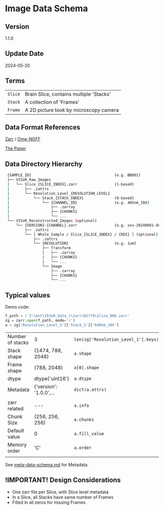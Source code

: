 # Image Data Schema

## Version
1.1.0

## Update Date
2024-05-20

## Terms
|||
|---|---|
| `Slice` | Brain Slice, contains multiple 'Stacks' |
| `Stack` | A collection of 'Frames' |
| `Frame` | A 2D picture took by microscopy camera | 

## Data Format References
[Zarr](https://zarr.readthedocs.io/en/stable/spec/v2.html) / [Ome-NGFF](https://ngff.openmicroscopy.org/latest/)

[The Paper](https://www.nature.com/articles/s41592-021-01326-w)

## Data Directory Hierarchy
```bash
 {SAMPLE_ID}                                      (e.g. BB001)
 ├── VISoR_Raw_Images
 |   └── Slice_{SLICE_INDEX}.zarr                 (1-based)
 |       ├── .zattrs
 |       └── Resolution_Level_{RESOLUTION_LEVEL}
 |           └── Stack_{STACK_INDEX}              (0-based)
 |               └── {CHANNEL_ID}                 (e.g. 405nm_10X)
 |                   ├── .zarray
 |                   ├── {CHUNKS}
 |                   └── ...
 └── VISoR_Reconstructed_Images (optional)
     └── {VERSION}-{CHANNEL}.zarr                 (e.g. xxx-20240801-405nm_10X.zarr)
         ├── .zattrs
         └── [ Whole_Sample / Slice_{SLICE_INDEX} / {ROI} ] (optional)
             ├── .zattrs
             └── {RESOLUTION}                     (e.g. 1um)
                 ├── Transform
                 |   ├── .zarray
                 |   ├── {CHUNKS}
                 |   └── ...
                 └── Image
                     ├── .zarray
                     ├── {CHUNKS}
                     └── ...

```

## Typical values

Demo code:
```python
f_path = r'Z:\mnt\VISoR_Data_r\zarr\N1779\Slice_006.zarr'
zg = zarr.open(f_path, mode='r')
a = zg['Resolution_Level_1']['Stack_1']['640nm_10X']
```

||||
|---|---|---|
| Number of stacks | 3 | `len(zg['Resolution_Level_1'].keys())` |
| Stack shape | (1474, 788, 2048) | `a.shape`       |
| Frame shape | (788, 2048)       | `a[0].shape`    |
| dtype       | dtype('uint16')   | `a.dtype`       |
| Metadata    | {'version': '1.0.0',... | `dict(a.attrs)` |
||||
| zarr related  |---| `a.info` |
| Chunk Size    | (256, 256, 256) | `a.chunks`     |
| Default value | 0               | `a.fill_value` |
| Memory order  | 'C'             | `a.order` |
||||

See [meta-data-schema.md](meta-data-schema.md) for Metadata.

## **!IMPORTANT!** Design Considerations 
- One zarr file per Slice, with Slice level metadata
- In a Slice, all Stacks have same number of Frames
- Filled in all zeros for missing Frames
